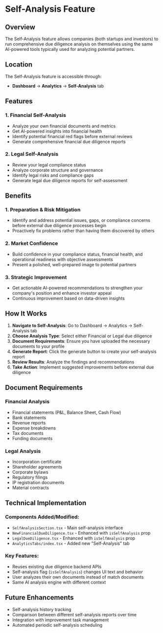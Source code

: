 # Self-Analysis Feature

## Overview
The Self-Analysis feature allows companies (both startups and investors) to run comprehensive due diligence analysis on themselves using the same AI-powered tools typically used for analyzing potential partners.

## Location
The Self-Analysis feature is accessible through:
- **Dashboard** → **Analytics** → **Self-Analysis** tab

## Features

### 1. Financial Self-Analysis
- Analyze your own financial documents and metrics
- Get AI-powered insights into financial health
- Identify potential financial red flags before external reviews
- Generate comprehensive financial due diligence reports

### 2. Legal Self-Analysis  
- Review your legal compliance status
- Analyze corporate structure and governance
- Identify legal risks and compliance gaps
- Generate legal due diligence reports for self-assessment

## Benefits

### 1. Preparation & Risk Mitigation
- Identify and address potential issues, gaps, or compliance concerns before external due diligence processes begin
- Proactively fix problems rather than having them discovered by others

### 2. Market Confidence
- Build confidence in your compliance status, financial health, and operational readiness with objective assessments
- Present a polished, well-prepared image to potential partners

### 3. Strategic Improvement
- Get actionable AI-powered recommendations to strengthen your company's position and enhance investor appeal
- Continuous improvement based on data-driven insights

## How It Works

1. **Navigate to Self-Analysis**: Go to Dashboard → Analytics → Self-Analysis tab
2. **Choose Analysis Type**: Select either Financial or Legal due diligence
3. **Document Requirements**: Ensure you have uploaded the necessary documents to your profile
4. **Generate Report**: Click the generate button to create your self-analysis report
5. **Review Results**: Analyze the findings and recommendations
6. **Take Action**: Implement suggested improvements before external due diligence

## Document Requirements

### Financial Analysis
- Financial statements (P&L, Balance Sheet, Cash Flow)
- Bank statements
- Revenue reports
- Expense breakdowns
- Tax documents
- Funding documents

### Legal Analysis
- Incorporation certificate
- Shareholder agreements
- Corporate bylaws
- Regulatory filings
- IP registration documents
- Material contracts

## Technical Implementation

### Components Added/Modified:
- `SelfAnalysisSection.tsx` - Main self-analysis interface
- `NewFinancialDueDiligence.tsx` - Enhanced with `isSelfAnalysis` prop
- `LegalDueDiligence.tsx` - Enhanced with `isSelfAnalysis` prop
- `AnalyticsTabs/index.tsx` - Added new "Self-Analysis" tab

### Key Features:
- Reuses existing due diligence backend APIs
- Self-analysis flag (`isSelfAnalysis`) changes UI text and behavior
- User analyzes their own documents instead of match documents
- Same AI analysis engine with different context

## Future Enhancements
- Self-analysis history tracking
- Comparison between different self-analysis reports over time
- Integration with improvement task management
- Automated periodic self-analysis scheduling
